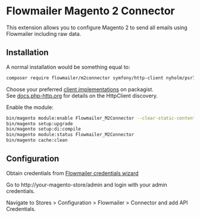 # Flowmailer Magento 2 Connector

This extension allows you to configure Magento 2 to send all emails using Flowmailer including raw data.

## Installation

A normal installation would be something equal to:
```bash
composer require flowmailer/m2connector symfony/http-client nyholm/psr7
```

Choose your preferred [client implementations](https://packagist.org/providers/psr/http-client-implementation) on packagist.  
See [docs.php-http.org](https://docs.php-http.org/en/latest/httplug/users.html) for details on the HttpClient discovery.  

Enable the module:
```bash
bin/magento module:enable Flowmailer_M2Connector --clear-static-content
bin/magento setup:upgrade
bin/magento setup:di:compile
bin/magento module:status Flowmailer_M2Connector
bin/magento cache:clean
```

## Configuration

Obtain credentials from [Flowmailer credentials wizard](https://dashboard.flowmailer.net/setup/sources/credentialswizard.html)

Go to http://your-magento-store/admin and login with your admin credentials.

Navigate to Stores > Configuration > Flowmailer > Connector and add API Credentials.
